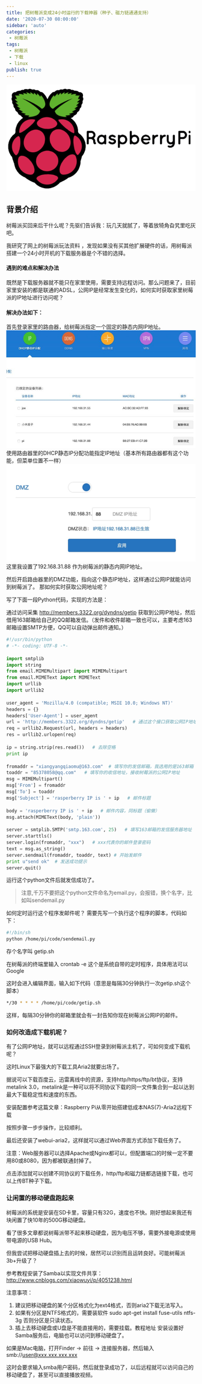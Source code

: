 ```yaml
---
title: 把树莓派变成24小时运行的下载神器（种子、磁力链通通支持）
date: '2020-07-30 08:00:00'
sidebar: 'auto'
categories:
 - 树莓派
tags:
 - 树莓派
 - 下载
 - linux
publish: true
---
```

![Image text](./image/02-1.png "head")
<!-- # 把树莓派变成24小时运行的下载神器（种子、磁力链通通支持） -->
## 背景介绍
树莓派买回来后干什么呢？先驱们告诉我：玩几天就腻了，等着放犄角旮旯里吃灰吧。

我研究了网上的树莓派玩法资料 ，发现如果没有买其他扩展硬件的话，用树莓派搭建一个24小时开机的下载服务器是个不错的选择。

#### 遇到的难点和解决办法
既然是下载服务器就不能只在家里使用，需要支持远程访问。那么问题来了，目前家里安装的都是联通的ADSL，公网IP是经常发生变化的，如何实时获取家里树莓派的IP地址进行访问呢？

#### 解决办法如下：

首先登录家里的路由器，给树莓派指定一个固定的静态内网IP地址。
![Image text](./image/02-2.jpg)
使用路由器里的DHCP静态IP分配功能指定IP地址（基本所有路由器都有这个功能，但菜单位置不一样）
![Image text](./image/02-3.jpg)
这里我设置了192.168.31.88 作为树莓派的静态内网IP地址。

然后开启路由器里的DMZ功能，指向这个静态IP地址，这样通过公网IP就能访问到树莓派了。
那如何实时获取公网地址呢？

写了下面一段Python代码，实现的方法是：

通过访问采集 http://members.3322.org/dyndns/getip 获取到公网IP地址，然后借用163邮箱给自己的QQ邮箱发信。（发件和收件邮箱一致也可以，主要考虑163邮箱设置SMTP方便，QQ可以自动弹出邮件通知。）
```python
#!/usr/bin/python
# -*- coding: UTF-8 -*-

import smtplib
import string
from email.MIMEMultipart import MIMEMultipart
from email.MIMEText import MIMEText
import urllib
import urllib2

user_agent = 'Mozilla/4.0 (compatible; MSIE 10.0; Windows NT)'
headers = {}
headers['User-Agent'] = user_agent
url = 'http://members.3322.org/dyndns/getip'   # 通过这个接口获取公网IP地址
req = urllib2.Request(url, headers = headers)
res = urllib2.urlopen(req)

ip = string.strip(res.read())   # 去除空格
print ip

fromaddr = "xiangyangqiaomu@163.com"  # 填写你的发信邮箱，我选用的是163邮箱
toaddr = "85378058@qq.com"   # 填写你的收信地址，接收树莓派的公网IP地址
msg = MIMEMultipart()
msg['From'] = fromaddr
msg['To'] = toaddr
msg['Subject'] = 'rasperberry IP is ' + ip   # 邮件标题

body = 'rasperberry IP is ' + ip   # 邮件内容，同标题（偷懒）
msg.attach(MIMEText(body, 'plain'))

server = smtplib.SMTP('smtp.163.com', 25)   # 填写163邮箱的发信服务器地址
server.starttls()
server.login(fromaddr, "xxx")   # xxx代表你的邮件登录密码
text = msg.as_string()
server.sendmail(fromaddr, toaddr, text) # 开始发邮件
print u"send ok"  # 发送成功提示
server.quit()
```
运行这个python文件后就发信成功了。
>注意,千万不要把这个python文件命名为email.py，会报错，换个名字，比如叫sendemail.py

如何定时运行这个程序发邮件呢？
需要先写一个执行这个程序的脚本，代码如下：
```bash
#!/bin/sh
python /home/pi/code/sendemail.py
```
存个名字叫 getip.sh

在树莓派的终端里输入 crontab -e 这个是系统自带的定时程序，具体用法可以Google

这时会进入编辑界面，输入如下代码（意思是每隔30分钟执行一次getip.sh这个脚本）
```bash
*/30 * * * * /home/pi/code/getip.sh
```
这样，每隔30分钟你的邮箱里就会有一封告知你现在树莓派公网IP的邮件。

### 如何改造成下载机呢？
有了公网IP地址，就可以远程通过SSH登录到树莓派主机了，可如何变成下载机呢？

这时Linux下最强大的下载工具Aria2就要出场了。

据说可以下载百度云，迅雷离线中的资源，支持http/https/ftp/bt协议，支持metalink 3.0，metalink是一种可以将不同协议下载的同一文件集合到一起以达到最大下载稳定性和速度的东西。

安装配置参考这篇文章：Raspberry Pi从零开始搭建低成本NAS(7)-Aria2远程下载

按照步骤一步步操作，比较顺利。

最后还安装了webui-aria2，这样就可以通过Web界面方式添加下载任务了。

注意：Web服务器可以选择Apache或Nginx都可以，但配置端口的时候一定不要用80或8080，因为都被联通封掉了。

点击添加就可以创建不同协议的下载任务，http/ftp和磁力链都选链接下载，也可以上传BT种子下载。

### 让闲置的移动硬盘跑起来
树莓派的系统是安装在SD卡里，容量只有32G，速度也不快。刚好想起来我还有块闲置了快10年的500G移动硬盘。

看了很多文章都说树莓派带不起来移动硬盘，因为电压不够，需要外接电源或使用带电源的USB Hub。

但我尝试把移动硬盘插上去的时候，居然可以识别而且运转良好。可能树莓派3b+升级了？

参考教程安装了Samba以实现文件共享：http://www.cnblogs.com/xiaowuyi/p/4051238.html

注意事项：

1. 建议把移动硬盘的某个分区格式化为ext4格式，否则aria2下载无法写入。
2. 如果有分区是NTFS格式的，需要装软件 sudo apt-get install fuse-utils ntfs-3g 否则分区是只读状态。
3. 插上去移动硬盘或U盘是不能直接用的，需要挂载。教程地址
安装设置好Samba服务后，电脑也可以访问到移动硬盘了。

如果是Mac电脑，打开Finder -> 前往 -> 连接服务器，然后输入 smb://user@xxx.xxx.xxx.xxx

这时会要求输入smba用户密码，然后就登录成功了，以后远程就可以访问自己的移动硬盘了，甚至可以直接播放视频。